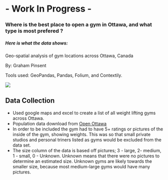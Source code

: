 # - Work In Progress -

### Where is the best place to open a gym in Ottawa, and what type is most prefered ?

##### Here is what the data shows:

Geo-spatial analysis of gym locations across Ottawa, Canada 

  By: Graham Pinsent
  
Tools used: GeoPandas, Pandas, Folium, and Contextily.

![](https://i.imgur.com/ztgs6hg.png)


## Data Collection 
* Used google maps and excel to create a list of all weight lifting gyms across Ottawa.
* Population data download from [Open Ottawa](https://open.ottawa.ca/datasets/ottawa-neighbourhood-study-ons-neighbourhood-boundaries-gen-2?geometry=-78.412%2C44.912%2C-73.186%2C45.589&selectedAttribute=POPEST)
* In order to be included the gym had to have 5+ ratings or pictures of the inside of the gym, showing weights. This was so that small private studios and personal triners listed as gyms would be excluded from the data set. 
* The size column of the data is based off pictures; 3 - large, 2- medium, 1 - small, 0 - Unknown. Unknown means that there were no pictures to determine an estimated size. Unknown gyms are likely towards the smaller size, because most medium-large gyms would have many pictures.
